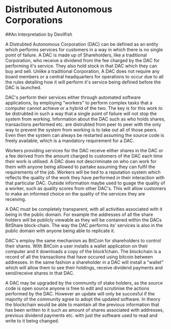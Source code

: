 # Distributed Autonomous Corporations
##An Interpretation by Devilfish

A Distrubted Autonomous Corporation (DAC) can be defined as an entity which performs services for customers in a way in which there is no single point of failure. A DAC is made up of Shareholders, like a traditional Corporation, who receive a dividend from the fee charged by the DAC for performing it's service. They also hold stock in that DAC which they can buy and sell. Unlike a traditional Corporation, A DAC does not require any board members or a central headquarters for operations to occur due to all the rules detailing how it will perform it's service being defined before the DAC is launched.

DAC's perform their services either through automated software applications, by employing "workers" to perform complex tasks that a computer cannot achieve or a hybrid of the two. The key is for this work to be distrubted in such a way that a single point of failure will not stop the system from working. Information about the DAC such as who holds shares, transactions performed etc. are distrubted from peer to peer with the only way to prevent the system from working is to take out all of those peers. Even then the system can always be restarted assuming the source code is freely available, which is a mandatory requirement for a DAC.

Workers providing services for the DAC receive either shares in the DAC or a fee derived from the amount charged to customers of the DAC each time their work is utilised. A DAC does not descriminate on who can work for them with anyone being allowed to partake assuming they can fulfil the requirements of the job. Workers will be tied to a reputation system which reflects the quality of the work they have performed in their interaction with that particular DAC. Outside information maybe used to guage the quality of a worker, such as quality scores from other DAC's. This will allow customers to make an informed choice on the quality of the services they are receiving.

A DAC must be completely transparent, with all activities associated with it being in the public domain. For example the addresses of all the share holders will be publicly viewable as they will be contained within the DACs BitShare block-chain. The way the DAC performs its' services is also in the public domain with anyone being able to replicate it.

DAC's employ the same mechanism as BitCoin for shareholders to control their shares. With BitCoin a user installs a wallet application on their computer and it downloads a copy of the block1chain. The blockchain is a record of all the transactions that have occured using bitcoin between addresses. In the same fashion a shareholder in a DAC will install a "wallet" which will allow them to see their holdings, receive dividend payments and send/receive shares in that DAC.

A DAC may be upgraded by the community of stake holders, as the source code is open source anyone is free to edit and scrutinise the actions performed by the DAC. However an update will only be succesful if the majority of the community agree to adopt the updated software. In theory the blockchain would be able to maintain all the previous information that has been written to it such as amount of shares associated with addresses, previous dividend payments etc. with just the software used to read and write to it being changed. 